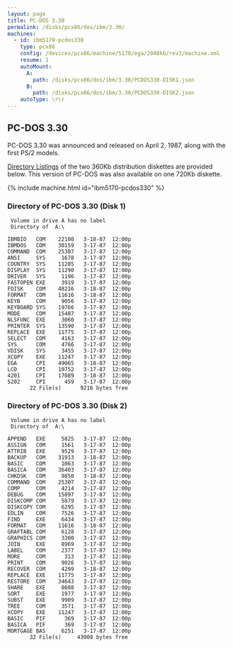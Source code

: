 ```yaml
---
layout: page
title: PC-DOS 3.30
permalink: /disks/pcx86/dos/ibm/3.30/
machines:
  - id: ibm5170-pcdos330
    type: pcx86
    config: /devices/pcx86/machine/5170/ega/2048kb/rev3/machine.xml
    resume: 1
    autoMount:
      A:
        path: /disks/pcx86/dos/ibm/3.30/PCDOS330-DISK1.json
      B:
        path: /disks/pcx86/dos/ibm/3.30/PCDOS330-DISK2.json
    autoType: \r\r
---
```


PC-DOS 3.30
-----------

PC-DOS 3.30 was announced and released on April 2, 1987, along with the first PS/2 models. 

[Directory Listings](#directory-of-pc-dos-330-disk-1) of the two 360Kb distribution diskettes are provided below.
This version of PC-DOS was also available on one 720Kb diskette.

{% include machine.html id="ibm5170-pcdos330" %}

### Directory of PC-DOS 3.30 (Disk 1)

	 Volume in drive A has no label
	 Directory of  A:\
	
	IBMBIO   COM    22100   3-18-87  12:00p
	IBMDOS   COM    30159   3-17-87  12:00p
	COMMAND  COM    25307   3-17-87  12:00p
	ANSI     SYS     1678   3-17-87  12:00p
	COUNTRY  SYS    11285   3-17-87  12:00p
	DISPLAY  SYS    11290   3-17-87  12:00p
	DRIVER   SYS     1196   3-17-87  12:00p
	FASTOPEN EXE     3919   3-17-87  12:00p
	FDISK    COM    48216   3-18-87  12:00p
	FORMAT   COM    11616   3-18-87  12:00p
	KEYB     COM     9056   3-17-87  12:00p
	KEYBOARD SYS    19766   3-17-87  12:00p
	MODE     COM    15487   3-17-87  12:00p
	NLSFUNC  EXE     3060   3-17-87  12:00p
	PRINTER  SYS    13590   3-17-87  12:00p
	REPLACE  EXE    11775   3-17-87  12:00p
	SELECT   COM     4163   3-17-87  12:00p
	SYS      COM     4766   3-17-87  12:00p
	VDISK    SYS     3455   3-17-87  12:00p
	XCOPY    EXE    11247   3-17-87  12:00p
	EGA      CPI    49065   3-18-87  12:00p
	LCD      CPI    10752   3-17-87  12:00p
	4201     CPI    17089   3-18-87  12:00p
	5202     CPI      459   3-17-87  12:00p
	       22 File(s)      9216 bytes free

### Directory of PC-DOS 3.30 (Disk 2)

	 Volume in drive A has no label
	 Directory of  A:\
	
	APPEND   EXE     5825   3-17-87  12:00p
	ASSIGN   COM     1561   3-17-87  12:00p
	ATTRIB   EXE     9529   3-17-87  12:00p
	BACKUP   COM    31913   3-18-87  12:00p
	BASIC    COM     1063   3-17-87  12:00p
	BASICA   COM    36403   3-17-87  12:00p
	CHKDSK   COM     9850   3-18-87  12:00p
	COMMAND  COM    25307   3-17-87  12:00p
	COMP     COM     4214   3-17-87  12:00p
	DEBUG    COM    15897   3-17-87  12:00p
	DISKCOMP COM     5879   3-17-87  12:00p
	DISKCOPY COM     6295   3-17-87  12:00p
	EDLIN    COM     7526   3-17-87  12:00p
	FIND     EXE     6434   3-17-87  12:00p
	FORMAT   COM    11616   3-18-87  12:00p
	GRAFTABL COM     6128   3-17-87  12:00p
	GRAPHICS COM     3300   3-17-87  12:00p
	JOIN     EXE     8969   3-17-87  12:00p
	LABEL    COM     2377   3-17-87  12:00p
	MORE     COM      313   3-17-87  12:00p
	PRINT    COM     9026   3-17-87  12:00p
	RECOVER  COM     4299   3-18-87  12:00p
	REPLACE  EXE    11775   3-17-87  12:00p
	RESTORE  COM    34643   3-17-87  12:00p
	SHARE    EXE     8608   3-17-87  12:00p
	SORT     EXE     1977   3-17-87  12:00p
	SUBST    EXE     9909   3-17-87  12:00p
	TREE     COM     3571   3-17-87  12:00p
	XCOPY    EXE    11247   3-17-87  12:00p
	BASIC    PIF      369   3-17-87  12:00p
	BASICA   PIF      369   3-17-87  12:00p
	MORTGAGE BAS     6251   3-17-87  12:00p
	       32 File(s)     43008 bytes free
